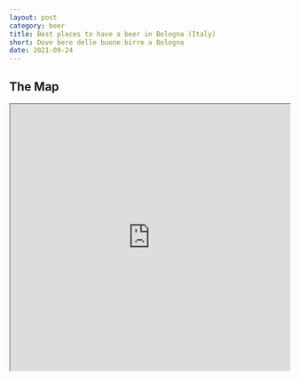 ```yaml
---
layout: post
category: beer
title: Best places to have a beer in Bologna (Italy)
short: Dove bere delle buone birre a Bologna
date: 2021-09-24
---
```


## The Map

<iframe src="https://www.google.com/maps/d/u/0/embed?mid=1u8LFenkoIRwgoj32Sj4En02kEzu6GuGs" style="width:100%" height="480"></iframe>